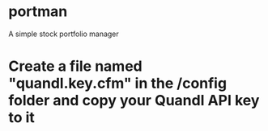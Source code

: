 # portman
A simple stock portfolio manager

# Create a file named "quandl.key.cfm" in the /config folder and copy your Quandl API key to it